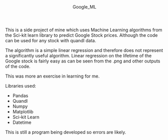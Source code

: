 <header>Google_ML</header>

<p>This is a side project of mine which uses Machine Learning algorithms from the Sci-kit learn library to predict Google Stock prices. Although the code can be used for any stock with quandl data.</p> 

<p>The algorithm is a simple linear regression and therefore does not represent a significantly useful algorithm. Linear regression on the lifetime of the Google stock is fairly easy as can be seen from the .png and other outputs of the code.</p>

<p>This was more an exercise in learning for me.</p> 

<p>Libraries used:
    <ul>
    <li>  Pandas
    <li>  Quandl
    <li>  Numpy
    <li>  Matplotlib
    <li>  Sci-kit Learn
    <li>  Datetime
    </ul>
</p>

<p>This is still a program being developed so errors are likely. </p>
